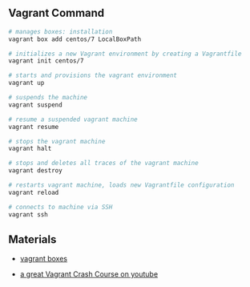 ## Vagrant Command

```bash
# manages boxes: installation
vagrant box add centos/7 LocalBoxPath
```

```bash
# initializes a new Vagrant environment by creating a Vagrantfile
vagrant init centos/7
```

```bash
# starts and provisions the vagrant environment
vagrant up
```

```bash
# suspends the machine
vagrant suspend
```

```bash
# resume a suspended vagrant machine
vagrant resume
```

```bash
# stops the vagrant machine
vagrant halt
```

```bash
# stops and deletes all traces of the vagrant machine
vagrant destroy
```

```bash
# restarts vagrant machine, loads new Vagrantfile configuration
vagrant reload
```

```bash
# connects to machine via SSH
vagrant ssh
```

## Materials

- [vagrant boxes](https://app.vagrantup.com/boxes/search)

- [a great Vagrant Crash Course on youtube](https://youtu.be/vBreXjkizgo)